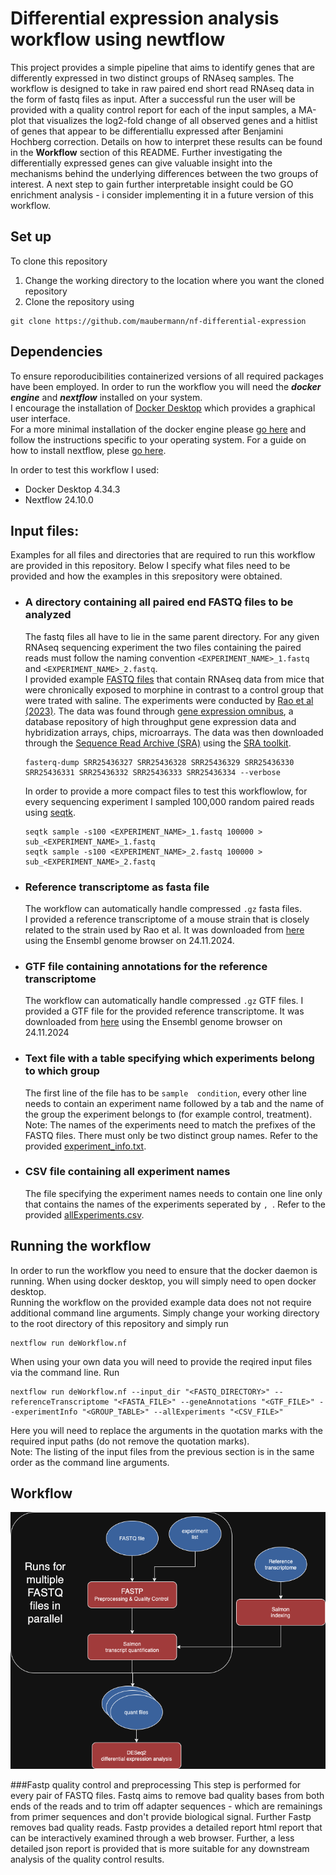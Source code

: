 # Differential expression analysis workflow using newtflow 

This project provides a simple pipeline that aims to identify genes that are differently expressed in two distinct groups of RNAseq samples. 
The workflow is designed to take in raw paired end short read RNAseq data in the form of fastq files as input.
After a successful run the user will be provided with a quality control report for each of the input samples, a MA-plot that visualizes the log2-fold change of all observed genes and a hitlist of genes that appear to be differentiallu expressed after Benjamini Hochberg correction. Details on how to interpret these results can be found in the **Workflow** section of this README. Further investigating the differentially expressed genes can give valuable insight into the mechanisms behind the underlying differences between the two groups of interest. A next step to gain further interpretable insight could be GO enrichment analysis - i consider implementing it in a future version of this workflow.


## Set up

To clone this repository
1. Change the working directory to the location where you want the cloned repository
2. Clone the repository using
```console
git clone https://github.com/maubermann/nf-differential-expression
```

## Dependencies

To ensure reporoducibilities containerized versions of all required packages have been employed. In order to run the workflow you will need the ***docker engine*** and ***nextflow*** installed on your system.  
I encourage the installation of [Docker Desktop](https://docs.docker.com/get-started/get-docker/) which provides a graphical user interface.  
For a more minimal installation of the docker engine please [go here](https://docs.docker.com/engine/install/) and follow the instructions specific to your operating system.
For a guide on how to install nextflow, plese [go here](https://www.nextflow.io/docs/latest/install.html).

In order to test this workflow I used:  
* Docker Desktop 4.34.3  
* Nextflow 24.10.0

## Input files:
Examples for all files and directories that are required to run this workflow are provided in this repository. Below I specify what files need to be provided and how the examples in this srepository were obtained. 

* ### A directory containing all paired end FASTQ files to be analyzed
  The fastq files all have to lie in the same parent directory. For any given RNAseq sequencing experiment the two files containing the paired reads must follow the naming convention `<EXPERIMENT_NAME>_1.fastq` and `<EXPERIMENT_NAME>_2.fastq`.  
  I provided example [FASTQ files](FASTQ_sub) that contain RNAseq data from mice that were chronically exposed to morphine in contrast to a control group that were trated with saline. The experiments were conducted by [Rao et al (2023)](https://pubmed.ncbi.nlm.nih.gov/37543246/).
  The data was found through [gene expression omnibus](https://www.ncbi.nlm.nih.gov/geo/query/acc.cgi?acc=GSE239387), a database repository of high throughput gene expression data and hybridization arrays, chips, microarrays. The data was then downloaded through the [Sequence Read Archive (SRA)](https://www.ncbi.nlm.nih.gov/sra) using the [SRA toolkit](https://github.com/ncbi/sra-tools/wiki/01.-Downloading-SRA-Toolkit).
  ```console
  fasterq-dump SRR25436327 SRR25436328 SRR25436329 SRR25436330 SRR25436331 SRR25436332 SRR25436333 SRR25436334 --verbose
  ```
  In order to provide a more compact files to test this workflowlow, for every sequencing experiment I sampled 100,000 random paired reads using [seqtk](https://github.com/lh3/seqtk).
  ```console
  seqtk sample -s100 <EXPERIMENT_NAME>_1.fastq 100000 > sub_<EXPERIMENT_NAME>_1.fastq
  seqtk sample -s100 <EXPERIMENT_NAME>_2.fastq 100000 > sub_<EXPERIMENT_NAME>_2.fastq
  ```
  
* ### Reference transcriptome as fasta file
  The workflow can automatically handle compressed `.gz` fasta files.  
  I provided a reference transcriptome of a mouse strain that is closely related to the strain used by Rao et al. It was downloaded from [here](https://ftp.ensembl.org/pub/release-113/fasta/mus_musculus_c57bl6nj/cdna/) using the Ensembl genome browser on 24.11.2024.
* ### GTF file containing annotations for the reference transcriptome
  The workflow can automatically handle compressed `.gz` GTF files.
  I provided a GTF file for the provided reference transcriptome. It was downloaded from [here](https://ftp.ensembl.org/pub/release-113/gtf/mus_musculus_c57bl6nj/) using the Ensembl genome browser on 24.11.2024
* ### Text file with a table specifying which experiments belong to which group
  The first line of the file has to be `sample  condition`, every other line needs to contain an experiment name followed by a tab and the name of the group the experiment belongs to (for example control, treatment). Note: The names of the experiments need to match the prefixes of the FASTQ files.
  There must only be two distinct group names. Refer to the provided [experiment_info.txt](experiment_info.txt).

* ### CSV file containing all experiment names
  The file specifying the experiment names needs to contain one line only that contains the names of the experiments seperated by `, `. Refer to the provided [allExperiments.csv](allExperiments.csv).

## Running the workflow
In order to run the workflow you need to ensure that the docker daemon is running. When using docker desktop, you will simply need to open docker desktop.  
Running the workflow on the provided example data does not not require additional command line arguments. Simply change your working directory to the root directory of this repository and simply run
```console
nextflow run deWorkflow.nf
```
When using your own data you will need to provide the reqired input files via the command line. Run
```console
nextflow run deWorkflow.nf --input_dir "<FASTQ_DIRECTORY>" --referenceTranscriptome "<FASTA_FILE>" --geneAnnotations "<GTF_FILE>" --experimentInfo "<GROUP_TABLE>" --allExperiments "<CSV_FILE>"
```
Here you will need to replace the arguments in the quotation marks with the required input paths (do not remove the quotation marks).  
Note: The listing of the input files from the previous section is in the same order as the command line arguments. 

## Workflow 

![plot](https://github.com/maubermann/nf-differential-expression/blob/main/nextflow.png)

###Fastp quality control and preprocessing
This step is performed for every pair of FASTQ files. Fastq aims to remove bad quality bases from both ends of the reads and to trim off adapter sequences - which are remainings from primer sequences and don't provide biological signal. Further Fastp removes bad quality reads. Fastp provides a detailed report html report that can be interactively examined through a web browser. Further, a less detailed json report is provided that is more suitable for any downstream analysis of the quality control results. 
